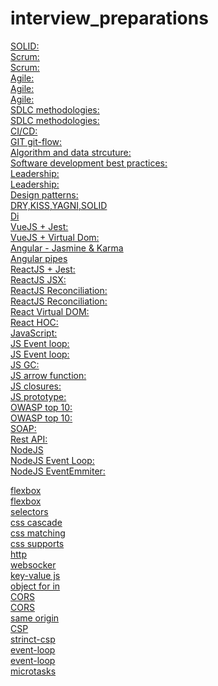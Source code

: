 # interview_preparations

[SOLID:](https://www.digitalocean.com/community/conceptual_articles/s-o-l-i-d-the-first-five-principles-of-object-oriented-design)</br>
[Scrum:](https://www.scrum.org/resources/what-is-scrum)</br>
[Scrum:](https://ru.wikipedia.org/wiki/SCRUM)</br>
[Agile:](https://www.guru99.com/agile-scrum-extreme-testing.html)</br>
[Agile:](https://monday.com/blog/project-management/agile-vs-scrum/?marketing_source=adwordssearch&marketing_campaign=row-s-dsa-e-desk-monday&aw_keyword=&aw_match_type=&cluster=&subcluster=&gclid=Cj0KCQiA-eeMBhCpARIsAAZfxZD6kWt134cLPAKBSSjzFaruIHuT3EtmPqaZrehZ51s0J3EA5zAuyJkaAmzhEALw_wcB)</br>
[Agile:](https://zenkit.com/en/blog/agile-methodology-an-overview/)</br>
[SDLC methodologies:](https://www.roberthalf.com/blog/salaries-and-skills/6-basic-sdlc-methodologies-which-one-is-best)</br>
[SDLC methodologies:](https://www.freecodecamp.org/news/what-is-sdlc-software-development-life-cycle-phases-methodologies-and-processes-explained/)</br>
[CI/CD:](https://www.redhat.com/en/topics/devops/what-is-ci-cd)</br>
[GIT git-flow:](http://datasift.github.io/gitflow/IntroducingGitFlow.html)</br>
[Algorithm and data strcuture:](https://www.programiz.com/dsa)</br>
[Software development best practices:](https://www.tiempodev.com/blog/5-best-practices-for-your-software-development-process/)</br>
[Leadership:](https://researchleap.com/leadership-styles-job-performance-literature-review/)</br>
[Leadership:](https://www.mckinsey.com/featured-insights/leadership/getting-beyond-the-bs-of-leadership-literature)</br>
[Design patterns:](https://en.wikipedia.org/wiki/Design_Patterns)</br>
[DRY,KISS,YAGNI,SOLID](https://catchmetech.com/ru/post/129/dry-kiss-yagni-solid-and-others)</br>
[Di](https://en.wikipedia.org/wiki/Dependency_injection)</br>
[VueJS + Jest:](https://www.digitalocean.com/community/tutorials/vuejs-vue-testing)</br>
[VueJS + Virtual Dom:](https://blog.logrocket.com/how-the-virtual-dom-works-in-vue-js/)</br>
[Angular - Jasmine & Karma](https://codecraft.tv/courses/angular/unit-testing/jasmine-and-karma/)</br>
[Angular pipes](https://angular.io/guide/pipes)</br>
[ReactJS + Jest:](https://jestjs.io/docs/25.x/tutorial-react)</br>
[ReactJS JSX:](https://www.freecodecamp.org/news/what-the-heck-is-jsx-and-why-you-should-use-it-to-build-your-react-apps-1195cbd9dbc6/)</br>
[ReactJS Reconciliation:](https://reactjs.org/docs/reconciliation.html)</br>
[ReactJS Reconciliation:](https://www.loginradius.com/blog/engineering/reacts-reconciliation-algorithm/)</br>
[React Virtual DOM:](https://medium.com/@gethylgeorge/how-virtual-dom-and-diffing-works-in-react-6fc805f9f84e)</br>
[React HOC:](https://flexiple.com/react/introduction-to-higher-order-components-in-react-by-example/)</br>
[JavaScript:](https://www.interviewbit.com/javascript-interview-questions/)</br>
[JS Event loop:](https://javascript.info/event-loop)</br>
[JS Event loop:](https://medium.com/@Rahulx1/understanding-event-loop-call-stack-event-job-queue-in-javascript-63dcd2c71ecd)</br>
[JS GC:](https://developer.mozilla.org/en-US/docs/Web/JavaScript/)</br>
[JS arrow function:](https://betterprogramming.pub/difference-between-regular-functions-and-arrow-functions-f65639aba256)</br>
[JS closures:](https://javascriptweblog.wordpress.com/2010/10/25/understanding-javascript-closures/)</br>
[JS prototype:](https://www.tutorialsteacher.com/javascript/prototype-in-javascript)</br>
[OWASP top 10:](https://www.sonarqube.org/features/security/owasp/?gads_campaign=Europe-2-Generic&gads_ad_group=OWASP&gads_keyword=owasp%20top%2010&gclid=CjwKCAiAhreNBhAYEiwAFGGKPJczd224FSynI21IK9Ny3A81bc4eThEuVUoBeTcM80v3I1WJp3UpGRoC32sQAvD_BwE)</br>
[OWASP top 10:](https://owasp.org/www-project-top-ten/)</br>
[SOAP:](https://www.w3schools.com/xml/xml_soap.asp)</br>
[Rest API:](https://www.freecodecamp.org/news/rest-api-best-practices-rest-endpoint-design-examples/)</br>
[NodeJS](https://nodejs.dev/learn/nodejs-streams)</br>
[NodeJS Event Loop:](https://nodejs.dev/learn/the-nodejs-event-loop)</br>
[NodeJS EventEmmiter:](https://nodejs.org/api/events.html)</br>

[flexbox](https://css-tricks.com/snippets/css/a-guide-to-flexbox/)</br>
[flexbox](https://yoksel.github.io/flex-cheatsheet/)</br>
[selectors](https://canonium.com/articles/css-understanding-weight-selectors)</br>
[css cascade](https://developer.mozilla.org/ru/docs/Learn/CSS/Building_blocks/Cascade_and_inheritance)</br>
[css matching](https://andrew-r.ru/notes/css-selectors-matching/)</br>
[css supports](https://developer.mozilla.org/en-US/docs/Web/CSS/@supports)</br>
[http](https://egghead.io/courses/understand-the-basics-of-http)</br>
[websocker](https://ably.com/topic/websockets)</br>
[key-value js](https://learn.javascript.ru/keys-values-entries)</br>
[object for in](https://learn.javascript.ru/object#tsikl-for-in)</br>
[CORS](https://developer.mozilla.org/en-US/docs/Web/HTTP/CORS)</br>
[CORS](https://frontendian.co/cors)</br>
[same origin](https://developer.mozilla.org/en-US/docs/Web/Security/Same-origin_policy)</br>
[CSP](https://developer.mozilla.org/en-US/docs/Web/HTTP/CSP)</br>
[strinct-csp](https://web.dev/strict-csp/)</br>
[event-loop](https://www.youtube.com/watch?v=8aGhZQkoFbQ)</br>
[event-loop](https://www.youtube.com/watch?v=u1kqx6AenYw)</br>
[microtasks](https://jakearchibald.com/2015/tasks-microtasks-queues-and-schedules/)</br>